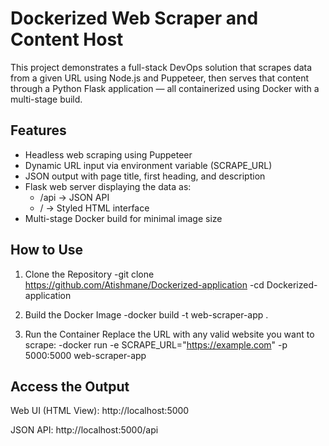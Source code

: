# Dockerized Web Scraper and Content Host
This project demonstrates a full-stack DevOps solution that scrapes data from a given URL using Node.js and Puppeteer, then serves that content through a Python Flask application — all containerized using Docker with a multi-stage build.

## Features
- Headless web scraping using Puppeteer
- Dynamic URL input via environment variable (SCRAPE_URL)
- JSON output with page title, first heading, and description 
- Flask web server displaying the data as:
  - /api → JSON API
  - / → Styled HTML interface
- Multi-stage Docker build for minimal image size

## How to Use
1. Clone the Repository
-git clone https://github.com/Atishmane/Dockerized-application
-cd Dockerized-application

2. Build the Docker Image
-docker build -t web-scraper-app .

3. Run the Container
Replace the URL with any valid website you want to scrape:
-docker run -e SCRAPE_URL="https://example.com" -p 5000:5000 web-scraper-app

## Access the Output

Web UI (HTML View): http://localhost:5000

JSON API: http://localhost:5000/api



